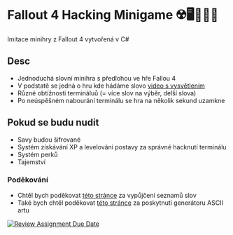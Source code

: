 # Fallout 4 Hacking Minigame ☢️🖥️👨🏻‍💻
Imitace minihry z Fallout 4 vytvořená v C#

## Desc
- Jednoduchá slovní minihra s předlohou ve hře Fallou 4
- V podstatě se jedná o hru kde hádáme slovo [video s vysvětlením](https://youtu.be/bx_4zoUL0aY)
- Různé obtížnosti termináluů (= více slov na výběr, delší slova)
- Po neúspěšném nabourání terminálu se hra na několik sekund uzamkne

## Pokud se budu nudit
- Savy budou šifrované
- Systém získávání XP a levelování postavy za správné hacknutí terminálu
- Systém perků
- Tajemství

### Poděkování
- Chtěl bych poděkovat [této stránce](https://copylists.com/) za vypůjčení seznamů slov
- Také bych chtěl poděkovat [této stránce](https://patorjk.com/software/taag) za poskytnutí generátoru ASCII artu

[![Review Assignment Due Date](https://classroom.github.com/assets/deadline-readme-button-24ddc0f5d75046c5622901739e7c5dd533143b0c8e959d652212380cedb1ea36.svg)](https://classroom.github.com/a/vdeMqflE)
